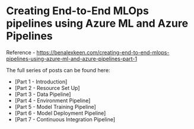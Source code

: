 # Creating End-to-End MLOps pipelines using Azure ML and Azure Pipelines

Reference - https://benalexkeen.com/creating-end-to-end-mlops-pipelines-using-azure-ml-and-azure-pipelines-part-1

The full series of posts can be found here:
- [Part 1 - Introduction]
- [Part 2 - Resource Set Up]
- [Part 3 - Data Pipeline]
- [Part 4 - Environment Pipeline]
- [Part 5 - Model Training Pipeline]
- [Part 6 - Model Deployment Pipeline]
- [Part 7 - Continuous Integration Pipeline]
